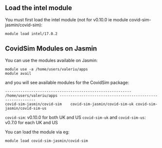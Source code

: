 ## Load the intel module

You must first load the intel module (not for v0.10.0 ie module covid-sim-jasmin/covid-sim):

```
module load intel/17.0.2
```

## CovidSim Modules on Jasmin

You can use the modules available on Jasmin:

```
module use -a /home/users/valeriu/apps
module avail
```

and you will see available modules for the CovidSim package:

```
---------------------------------------------------------- /home/users/valeriu/apps -----------------------------------------------------------
covid-sim-jasmin/covid-sim    covid-sim-jasmin/covid-sim-uk covid-sim-jasmin/covid-sim-us
```

``covid-sim``: v0.10.0 for both UK and US
``covid-sim-uk`` and ``covid-sim-us``: v0.7.0 for each UK and US

You can load the module via eg:

```
module load covid-sim-jasmin/covid-sim
```
